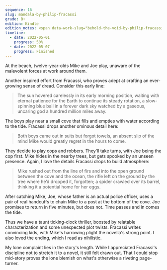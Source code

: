 ```yaml
---
sequence: 16
slug: mandala-by-philip-fracassi
grade: B+
edition: Kindle
edition_notes: <span data-work-slug="behold-the-void-by-philip-fracassi">_Behold the Void_</span>, Lovecraft eZine Press, 2018
timeline:
  - date: 2022-05-01
    progress: 50%
  - date: 2022-05-07
    progress: Finished
---
```


At the beach, twelve-year-olds Mike and Joe play, unaware of the malevolent forces at work around them.

<!-- end -->

Another inspired effort from Fracassi, who proves adept at crafting an ever-growing sense of dread. Consider this early line:

> The sun hovered carelessly in its early morning position, waiting with eternal patience for the Earth to continue its steady rotation, a slow-spinning blue ball in a forever dark sky watched by a gaseous, uncaring god a hundred million miles away.

The boys play near a small cove that fills and empties with water according to the tide. Fracassi drops another ominous detail here:

> Both boys came out in suits but forgot towels, an absent slip of the mind Mike would greatly regret in the hours to come.

They decide to play cops and robbers. They'll take turns, with Joe being the cop first. Mike hides in the nearby trees, but gets spooked by an unseen presence. Again, I love the details Fracassi drops to build atmosphere:

> Mike rushed out from the line of firs and into the open ground between the cove and the ocean, the rifle left on the ground by the tree where he’d dropped it, forgotten; a spider crawled over its barrel, thinking it a potential home for her eggs.

After catching Mike, Joe, whose father is an actual police officer, uses a pair of real handcuffs to chain Mike to a post at the bottom of the cove. Joe promises to return in five minutes, but does not. Time passes and in comes the tide.

Thus we have a taunt ticking-clock thriller, boosted by relatable characterization and some unexpected plot twists. Fracassi writes convincing kids, with Mike's harrowing plight the novella's strong point. I also loved the ending, which I read as nihilistic.

My lone complaint lies in the story's length. While I appreciated Fracassi's discipline not to stretch it to a novel, it still felt drawn out. That I could stop mid-story proves the lone blemish on what's otherwise a riveting page-turner.
